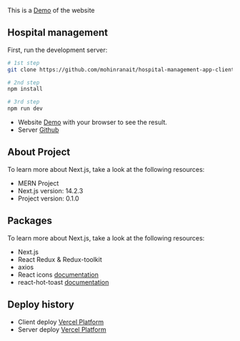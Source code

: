 This is a [Demo](https://nextjs.org/) of the website

## Hospital management

First, run the development server:

```bash
# 1st step
git clone https://github.com/mohinranait/hospital-management-app-client

# 2nd step
npm install

# 3rd step
npm run dev
```

- Website [Demo](https://hospital-management-app-client.vercel.app/) with your browser to see the result.
- Server [Github](https://github.com/mohinranait/hospital-management-app-server)

## About Project

To learn more about Next.js, take a look at the following resources:

- MERN Project
- Next.js version: 14.2.3
- Project version: 0.1.0

## Packages

To learn more about Next.js, take a look at the following resources:

- Next.js
- React Redux & Redux-toolkit
- axios
- React icons [documentation](https://react-icons.github.io/react-icons/)
- react-hot-toast [documentation](https://react-hot-toast.com/)

## Deploy history

- Client deploy [Vercel Platform](https://vercel.com/new?utm_medium=default-template&filter=next.js&utm_source=create-next-app&utm_campaign=create-next-app-readme)
- Server deploy [Vercel Platform](https://vercel.com/new?utm_medium=default-template&filter=next.js&utm_source=create-next-app&utm_campaign=create-next-app-readme)
